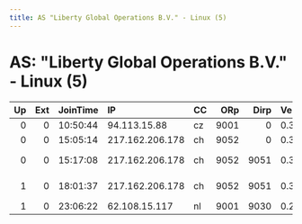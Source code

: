 ```yaml
---
title: AS "Liberty Global Operations B.V." - Linux (5)
---
```


# AS: "Liberty Global Operations B.V." - Linux (5)

|   Up |   Ext | JoinTime   | IP              | CC   |   ORp |   Dirp | Version   | Contact                | Nickname           |   eFamMembers |
|-----:|------:|:-----------|:----------------|:-----|------:|-------:|:----------|:-----------------------|:-------------------|--------------:|
|    0 |     0 | 10:50:44   | 94.113.15.88    | cz   |  9001 |      0 | 0.3.1.8   | None                   | OrbotRelay         |             1 |
|    0 |     0 | 15:05:14   | 217.162.206.178 | ch   |  9052 |      0 | 0.3.1.7   | None                   | Unnamed            |             1 |
|    0 |     0 | 15:17:08   | 217.162.206.178 | ch   |  9052 |   9051 | 0.3.1.7   | andiziegler at hotmail | ibksturm           |             1 |
|    1 |     0 | 18:01:37   | 217.162.206.178 | ch   |  9052 |   9051 | 0.3.1.7   | andiziegler at hotmail | ibksturm           |             1 |
|    1 |     0 | 23:06:22   | 62.108.15.117   | nl   |  9001 |   9030 | 0.2.9.14  | None                   | youcanchosewhateve |             1 |
